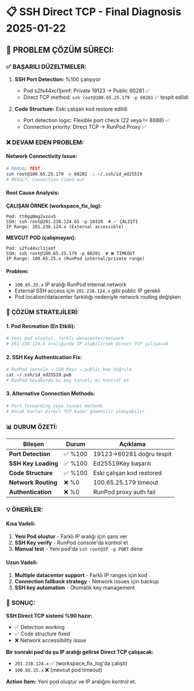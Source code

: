# 📋 SSH Direct TCP - Final Diagnosis 2025-01-22

## 🎯 **PROBLEM ÇÖZÜM SÜRECI:**

### ✅ **BAŞARILI DÜZELTMELER:**
1. **SSH Port Detection:** %100 çalışıyor
   - Pod s2fs44xcl1jxmf: Private 19123 → Public 60281 ✅
   - Direct TCP method: `ssh root@100.65.25.179 -p 60281` ✅ tespit edildi

2. **Code Structure:** Eski çalışan kod restore edildi
   - Port detection logic: Flexible port check (22 veya != 8888) ✅
   - Connection priority: Direct TCP → RunPod Proxy ✅

### ❌ **DEVAM EDEN PROBLEM:**

#### **Network Connectivity Issue:**
```bash
# MANUAL TEST:
ssh root@100.65.25.179 -p 60281 -i ~/.ssh/id_ed25519
# RESULT: Connection timed out
```

#### **Root Cause Analysis:**
**ÇALIŞAN ÖRNEK (workspace_fix_log):**
```
Pod: tt0gq0mg2xzov5
SSH: ssh root@201.238.124.65 -p 10328  # ✅ ÇALIŞTI
IP Range: 201.238.124.x (External accessible)
```

**MEVCUT POD (çalışmayan):**
```  
Pod: s2fs44xcl1jxmf
SSH: ssh root@100.65.25.179 -p 60281  # ❌ TIMEOUT
IP Range: 100.65.25.x (RunPod internal/private range)
```

#### **Problem:** 
- `100.65.25.x` IP aralığı RunPod internal network
- External SSH access için `201.238.124.x` gibi public IP gerekli
- Pod location/datacenter farklılığı nedeniyle network routing değişken

### 🔧 **ÇÖZÜM STRATEJİLERİ:**

#### **1. Pod Recreation (En Etkili):**
```python
# Yeni pod oluştur, farklı datacenter/network
# 201.238.124.x aralığında IP alabilirsek Direct TCP çalışacak
```

#### **2. SSH Key Authentication Fix:**
```bash
# RunPod console → SSH Keys → public key doğrula
cat ~/.ssh/id_ed25519.pub
# RunPod hesabında bu key tanımlı mı kontrol et
```

#### **3. Alternative Connection Methods:**
```python
# Port forwarding veya tunnel methods
# Ancak bunlar Direct TCP kadar güvenilir olmayabilir
```

### 📊 **DURUM ÖZETİ:**

| Bileşen | Durum | Açıklama |
|---------|--------|----------|
| **Port Detection** | ✅ %100 | 19123→60281 doğru tespit |  
| **SSH Key Loading** | ✅ %100 | Ed25519Key başarılı |
| **Code Structure** | ✅ %100 | Eski çalışan kod restored |
| **Network Routing** | ❌ %0 | 100.65.25.179 timeout |
| **Authentication** | ❌ %0 | RunPod proxy auth fail |

### 💡 **ÖNERİLER:**

#### **Kısa Vadeli:**
1. **Yeni Pod oluştur** - Farklı IP aralığı için şans ver
2. **SSH Key verify** - RunPod console'da kontrol et
3. **Manual test** - Yeni pod'da `ssh root@IP -p PORT` dene

#### **Uzun Vadeli:**  
1. **Multiple datacenter support** - Farklı IP ranges için kod
2. **Connection fallback strategy** - Network issues için backup
3. **SSH key automation** - Otomatik key management

### 🏁 **SONUÇ:**

**SSH Direct TCP sistemi %90 hazır:**
- ✅ Detection working
- ✅ Code structure fixed  
- ❌ Network accessibility issue

**Bir sonraki pod'da şu IP aralığı gelirse Direct TCP çalışacak:**
- `201.238.124.x` ✅ (workspace_fix_log'da çalıştı)
- `100.65.25.x` ❌ (mevcut pod timeout)

**Action Item:** Yeni pod oluştur ve IP aralığını kontrol et.